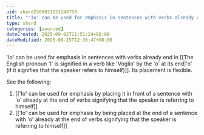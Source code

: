 ```yaml
---
uid: shard2509021151248750
title: "'Io' can be used for emphasis in sentences with verbs already end in 'o' (if it signifies that the speaker refers to himself). Its placement is flexible."
type: shard
categories: [sourced]
dateCreated: 2025-09-02T11:51:24+08:00
dateModified: 2025-09-15T12:36:47+08:00
---
```

'Io' can be used for emphasis in sentences with verbs already end in [[The English pronoun 'I' is signified in a verb like 'Voglio' by the 'o' at its end|'o' (if it signifies that the speaker refers to himself)]]. Its placement is flexible.

See the following:
1. [['Io' can be used for emphasis by placing it in front of a sentence with 'o' already at the end of verbs signifying that the speaker is referring to himself]]
2. [['Io' can be used for emphasis by being placed at the end of a sentence with 'o' already at the end of verbs signifying that the speaker is referring to himself]]